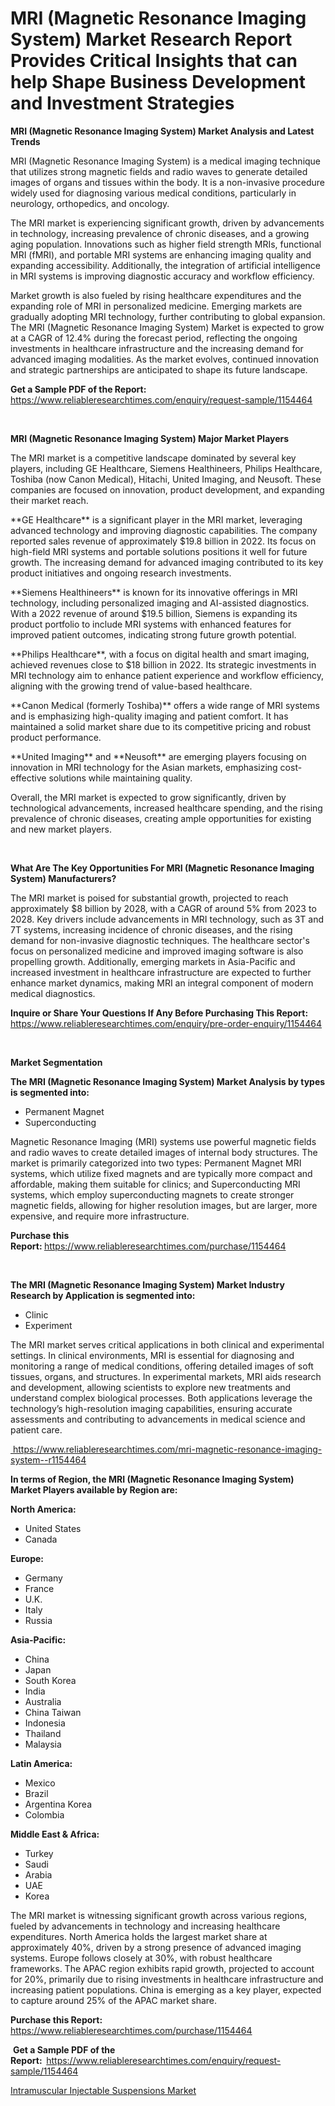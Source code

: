<p><h1>MRI (Magnetic Resonance Imaging System) Market Research Report Provides Critical Insights that can help Shape Business Development and Investment Strategies</h1></p><p><strong>MRI (Magnetic Resonance Imaging System) Market Analysis and Latest Trends</strong></p>
<p><p>MRI (Magnetic Resonance Imaging System) is a medical imaging technique that utilizes strong magnetic fields and radio waves to generate detailed images of organs and tissues within the body. It is a non-invasive procedure widely used for diagnosing various medical conditions, particularly in neurology, orthopedics, and oncology.</p><p>The MRI market is experiencing significant growth, driven by advancements in technology, increasing prevalence of chronic diseases, and a growing aging population. Innovations such as higher field strength MRIs, functional MRI (fMRI), and portable MRI systems are enhancing imaging quality and expanding accessibility. Additionally, the integration of artificial intelligence in MRI systems is improving diagnostic accuracy and workflow efficiency.</p><p>Market growth is also fueled by rising healthcare expenditures and the expanding role of MRI in personalized medicine. Emerging markets are gradually adopting MRI technology, further contributing to global expansion. The MRI (Magnetic Resonance Imaging System) Market is expected to grow at a CAGR of 12.4% during the forecast period, reflecting the ongoing investments in healthcare infrastructure and the increasing demand for advanced imaging modalities. As the market evolves, continued innovation and strategic partnerships are anticipated to shape its future landscape.</p></p>
<p><strong>Get a Sample PDF of the Report:&nbsp;</strong> <a href="https://www.reliableresearchtimes.com/enquiry/request-sample/1154464?utm_campaign=3041&utm_medium=2&utm_source=Github&utm_content=ia&utm_term=05032025&utm_id=mri-magnetic-resonance-imaging-system">https://www.reliableresearchtimes.com/enquiry/request-sample/1154464</a></p>
<p>&nbsp;</p>
<p><strong>MRI (Magnetic Resonance Imaging System) Major Market Players</strong></p>
<p><p>The MRI market is a competitive landscape dominated by several key players, including GE Healthcare, Siemens Healthineers, Philips Healthcare, Toshiba (now Canon Medical), Hitachi, United Imaging, and Neusoft. These companies are focused on innovation, product development, and expanding their market reach.</p><p>**GE Healthcare** is a significant player in the MRI market, leveraging advanced technology and improving diagnostic capabilities. The company reported sales revenue of approximately $19.8 billion in 2022. Its focus on high-field MRI systems and portable solutions positions it well for future growth. The increasing demand for advanced imaging contributed to its key product initiatives and ongoing research investments.</p><p>**Siemens Healthineers** is known for its innovative offerings in MRI technology, including personalized imaging and AI-assisted diagnostics. With a 2022 revenue of around $19.5 billion, Siemens is expanding its product portfolio to include MRI systems with enhanced features for improved patient outcomes, indicating strong future growth potential.</p><p>**Philips Healthcare**, with a focus on digital health and smart imaging, achieved revenues close to $18 billion in 2022. Its strategic investments in MRI technology aim to enhance patient experience and workflow efficiency, aligning with the growing trend of value-based healthcare.</p><p>**Canon Medical (formerly Toshiba)** offers a wide range of MRI systems and is emphasizing high-quality imaging and patient comfort. It has maintained a solid market share due to its competitive pricing and robust product performance.</p><p>**United Imaging** and **Neusoft** are emerging players focusing on innovation in MRI technology for the Asian markets, emphasizing cost-effective solutions while maintaining quality.</p><p>Overall, the MRI market is expected to grow significantly, driven by technological advancements, increased healthcare spending, and the rising prevalence of chronic diseases, creating ample opportunities for existing and new market players.</p></p>
<p>&nbsp;</p>
<p><strong>What Are The Key Opportunities For MRI (Magnetic Resonance Imaging System) Manufacturers?</strong></p>
<p><p>The MRI market is poised for substantial growth, projected to reach approximately $8 billion by 2028, with a CAGR of around 5% from 2023 to 2028. Key drivers include advancements in MRI technology, such as 3T and 7T systems, increasing incidence of chronic diseases, and the rising demand for non-invasive diagnostic techniques. The healthcare sector's focus on personalized medicine and improved imaging software is also propelling growth. Additionally, emerging markets in Asia-Pacific and increased investment in healthcare infrastructure are expected to further enhance market dynamics, making MRI an integral component of modern medical diagnostics.</p></p>
<p><strong>Inquire or Share Your Questions If Any Before Purchasing This Report:</strong> <a href="https://www.reliableresearchtimes.com/enquiry/pre-order-enquiry/1154464?utm_campaign=3041&utm_medium=2&utm_source=Github&utm_content=ia&utm_term=05032025&utm_id=mri-magnetic-resonance-imaging-system">https://www.reliableresearchtimes.com/enquiry/pre-order-enquiry/1154464</a></p>
<p>&nbsp;</p>
<p><strong>Market Segmentation</strong></p>
<p><strong>The MRI (Magnetic Resonance Imaging System) Market Analysis by types is segmented into:</strong></p>
<p><ul><li>Permanent Magnet</li><li>Superconducting</li></ul></p>
<p><p>Magnetic Resonance Imaging (MRI) systems use powerful magnetic fields and radio waves to create detailed images of internal body structures. The market is primarily categorized into two types: Permanent Magnet MRI systems, which utilize fixed magnets and are typically more compact and affordable, making them suitable for clinics; and Superconducting MRI systems, which employ superconducting magnets to create stronger magnetic fields, allowing for higher resolution images, but are larger, more expensive, and require more infrastructure.</p></p>
<p><strong>Purchase this Report:&nbsp;</strong><a href="https://www.reliableresearchtimes.com/purchase/1154464?utm_campaign=3041&utm_medium=2&utm_source=Github&utm_content=ia&utm_term=05032025&utm_id=mri-magnetic-resonance-imaging-system">https://www.reliableresearchtimes.com/purchase/1154464</a></p>
<p>&nbsp;</p>
<p><strong>The MRI (Magnetic Resonance Imaging System) Market Industry Research by Application is segmented into:</strong></p>
<p><ul><li>Clinic</li><li>Experiment</li></ul></p>
<p><p>The MRI market serves critical applications in both clinical and experimental settings. In clinical environments, MRI is essential for diagnosing and monitoring a range of medical conditions, offering detailed images of soft tissues, organs, and structures. In experimental markets, MRI aids research and development, allowing scientists to explore new treatments and understand complex biological processes. Both applications leverage the technology’s high-resolution imaging capabilities, ensuring accurate assessments and contributing to advancements in medical science and patient care.</p></p>
<p><a href="https://www.reliableresearchtimes.com/mri-magnetic-resonance-imaging-system--r1154464?utm_campaign=3041&utm_medium=2&utm_source=Github&utm_content=ia&utm_term=05032025&utm_id=mri-magnetic-resonance-imaging-system">&nbsp;https://www.reliableresearchtimes.com/mri-magnetic-resonance-imaging-system--r1154464</a></p>
<p><strong>In terms of Region, the MRI (Magnetic Resonance Imaging System) Market Players available by Region are:</strong></p>
<p>
    <p> <strong> North America: </strong>
        <ul>
            <li>United States</li>
            <li>Canada</li>
        </ul>
        </p> 
    <p> <strong> Europe: </strong>
        <ul>
            <li>Germany</li>
            <li>France</li>
            <li>U.K.</li>
            <li>Italy</li>
            <li>Russia</li>
        </ul>
        </p> 
    <p> <strong> Asia-Pacific: </strong>
        <ul>
            <li>China</li>
            <li>Japan</li>
            <li>South Korea</li>
            <li>India</li>
            <li>Australia</li>
            <li>China Taiwan</li>
            <li>Indonesia</li>
            <li>Thailand</li>
            <li>Malaysia</li>
        </ul>
        </p> 
    <p> <strong> Latin America: </strong>
        <ul>
            <li>Mexico</li>
            <li>Brazil</li>
            <li>Argentina Korea</li>
            <li>Colombia</li>
        </ul>
        </p> 
    <p> <strong> Middle East & Africa: </strong>
        <ul>
            <li>Turkey</li>
            <li>Saudi</li>
            <li>Arabia</li>
            <li>UAE</li>
            <li>Korea</li>
        </ul>
    </p>
    </p>
<p><p>The MRI market is witnessing significant growth across various regions, fueled by advancements in technology and increasing healthcare expenditures. North America holds the largest market share at approximately 40%, driven by a strong presence of advanced imaging systems. Europe follows closely at 30%, with robust healthcare frameworks. The APAC region exhibits rapid growth, projected to account for 20%, primarily due to rising investments in healthcare infrastructure and increasing patient populations. China is emerging as a key player, expected to capture around 25% of the APAC market share.</p></p>
<p><strong>Purchase this Report: </strong><a href="https://www.reliableresearchtimes.com/purchase/1154464?utm_campaign=3041&utm_medium=2&utm_source=Github&utm_content=ia&utm_term=05032025&utm_id=mri-magnetic-resonance-imaging-system">https://www.reliableresearchtimes.com/purchase/1154464</a></p>
<p>&nbsp;<strong>Get a Sample PDF of the Report:&nbsp;&nbsp;</strong><a href="https://www.reliableresearchtimes.com/enquiry/request-sample/1154464?utm_campaign=3041&utm_medium=2&utm_source=Github&utm_content=ia&utm_term=05032025&utm_id=mri-magnetic-resonance-imaging-system">https://www.reliableresearchtimes.com/enquiry/request-sample/1154464</a></p>
<p><strong></strong></p>
<p><p><a href="https://github.com/vengatsabibu/Market-Research-Report-List-1/blob/main/intramuscular-injectable-suspensions-market.md?utm_campaign=3041&utm_medium=2&utm_source=Github&utm_content=ia&utm_term=05032025&utm_id=mri-magnetic-resonance-imaging-system">Intramuscular Injectable Suspensions Market</a></p></p>